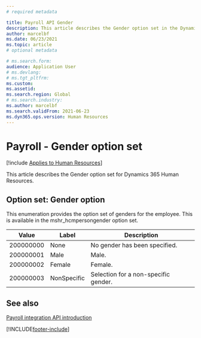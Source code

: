 ```yaml
---
# required metadata

title: Payroll API Gender
description: This article describes the Gender option set in the Dynamics 365 Human Resources Payroll API.
author: marcelbf
ms.date: 06/23/2021
ms.topic: article
# optional metadata

# ms.search.form: 
audience: Application User
# ms.devlang: 
# ms.tgt_pltfrm: 
ms.custom: 
ms.assetid: 
ms.search.region: Global
# ms.search.industry: 
ms.author: marcelbf
ms.search.validFrom: 2021-06-23
ms.dyn365.ops.version: Human Resources
---
```


# Payroll - Gender option set



[!include [Applies to Human Resources](../includes/applies-to-hr.md)]

This article describes the Gender option set for Dynamics 365 Human Resources.

## Option set: Gender option

This enumeration provides the option set of genders for the employee. This is available in the mshr_hcmpersongender option set.

| Value | Label | Description |
| --- | --- | --- |
| 200000000 | None | No gender has been specified. |
| 200000001 | Male | Male. |
| 200000002 | Female | Female. |
| 200000003 | NonSpecific | Selection for a non-specific gender. |

## See also

[Payroll integration API introduction](hr-admin-integration-payroll-api-introduction.md)<br>

[!INCLUDE[footer-include](../includes/footer-banner.md)]
